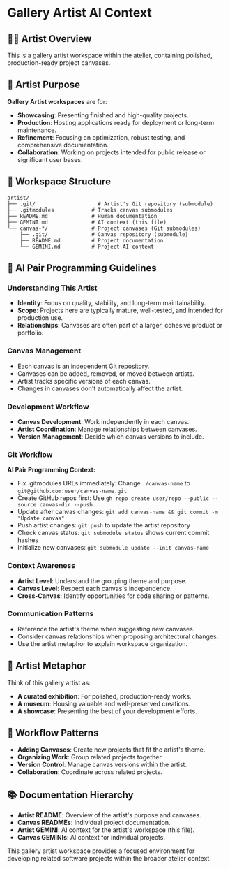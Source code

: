 # Gallery Artist AI Context

## 👨‍🎨 Artist Overview
This is a gallery artist workspace within the atelier, containing polished, production-ready project canvases.

## 🎯 Artist Purpose
**Gallery Artist workspaces** are for:
- **Showcasing**: Presenting finished and high-quality projects.
- **Production**: Hosting applications ready for deployment or long-term maintenance.
- **Refinement**: Focusing on optimization, robust testing, and comprehensive documentation.
- **Collaboration**: Working on projects intended for public release or significant user bases.

## 📁 Workspace Structure
```
artist/
├── .git/                    # Artist's Git repository (submodule)
├── .gitmodules            # Tracks canvas submodules
├── README.md              # Human documentation
├── GEMINI.md              # AI context (this file)
└── canvas-*/              # Project canvases (Git submodules)
    ├── .git/              # Canvas repository (submodule)
    ├── README.md          # Project documentation
    └── GEMINI.md          # Project AI context
```

## 🤖 AI Pair Programming Guidelines

### Understanding This Artist
- **Identity**: Focus on quality, stability, and long-term maintainability.
- **Scope**: Projects here are typically mature, well-tested, and intended for production use.
- **Relationships**: Canvases are often part of a larger, cohesive product or portfolio.

### Canvas Management
- Each canvas is an independent Git repository.
- Canvases can be added, removed, or moved between artists.
- Artist tracks specific versions of each canvas.
- Changes in canvases don't automatically affect the artist.

### Development Workflow
- **Canvas Development**: Work independently in each canvas.
- **Artist Coordination**: Manage relationships between canvases.
- **Version Management**: Decide which canvas versions to include.

### Git Workflow
**AI Pair Programming Context:**
- Fix .gitmodules URLs immediately: Change `./canvas-name` to `git@github.com:user/canvas-name.git`
- Create GitHub repos first: Use `gh repo create user/repo --public --source canvas-dir --push`
- Update after canvas changes: `git add canvas-name && git commit -m "Update canvas"`
- Push artist changes: `git push` to update the artist repository
- Check canvas status: `git submodule status` shows current commit hashes
- Initialize new canvases: `git submodule update --init canvas-name`

### Context Awareness
- **Artist Level**: Understand the grouping theme and purpose.
- **Canvas Level**: Respect each canvas's independence.
- **Cross-Canvas**: Identify opportunities for code sharing or patterns.

### Communication Patterns
- Reference the artist's theme when suggesting new canvases.
- Consider canvas relationships when proposing architectural changes.
- Use the artist metaphor to explain workspace organization.

## 🎨 Artist Metaphor
Think of this gallery artist as:
- **A curated exhibition**: For polished, production-ready works.
- **A museum**: Housing valuable and well-preserved creations.
- **A showcase**: Presenting the best of your development efforts.

## 🔄 Workflow Patterns
- **Adding Canvases**: Create new projects that fit the artist's theme.
- **Organizing Work**: Group related projects together.
- **Version Control**: Manage canvas versions within the artist.
- **Collaboration**: Coordinate across related projects.

## 📚 Documentation Hierarchy
- **Artist README**: Overview of the artist's purpose and canvases.
- **Canvas READMEs**: Individual project documentation.
- **Artist GEMINI**: AI context for the artist's workspace (this file).
- **Canvas GEMINIs**: AI context for individual projects.

This gallery artist workspace provides a focused environment for developing related software projects within the broader atelier context.
